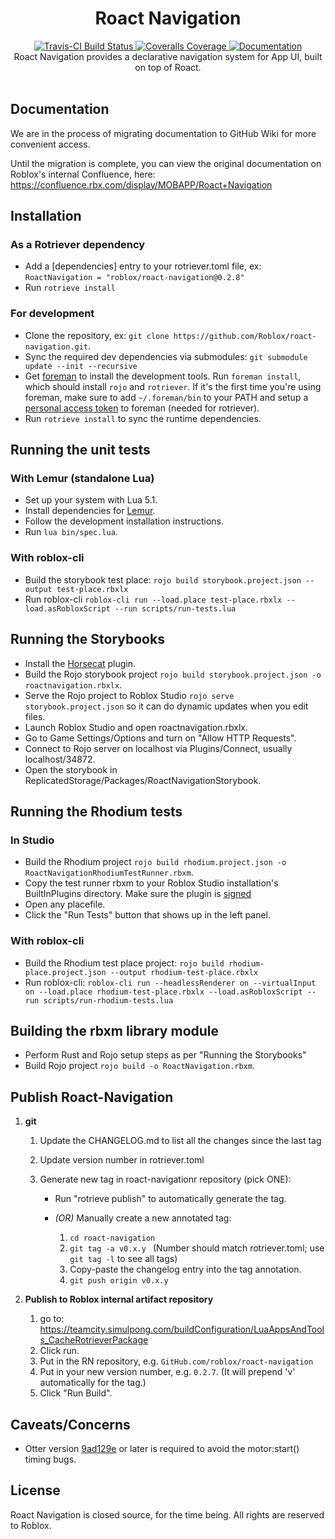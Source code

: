 <h1 align="center">Roact Navigation</h1>
<div align="center">
<a href="https://travis-ci.org/Roblox/roact-navigation">
<img src="https://api.travis-ci.org/Roblox/roact-navigation.svg?branch=master" alt="Travis-CI Build Status" />
</a>
<a href="https://coveralls.io/github/Roblox/roact-navigation?branch=master">
<img src="https://coveralls.io/repos/github/Roblox/roact-navigation/badge.svg?branch=master" alt="Coveralls Coverage" />
</a>
<a href="https://roblox.github.io/roact-navigation">
<img src="https://img.shields.io/badge/docs-website-green.svg" alt="Documentation" />
</a>
</div>

<div align="center">
Roact Navigation provides a declarative navigation system for App UI, built on top of Roact.
</div>

<div>&nbsp;</div>

## Documentation

We are in the process of migrating documentation to GitHub Wiki for more convenient access.

Until the migration is complete, you can view the original documentation on Roblox's internal Confluence, here:
https://confluence.rbx.com/display/MOBAPP/Roact+Navigation

## Installation

### As a Rotriever dependency
* Add a \[dependencies\] entry to your rotriever.toml file, ex: `RoactNavigation = "roblox/roact-navigation@0.2.8"`
* Run `rotrieve install`

### For development
* Clone the repository, ex: `git clone https://github.com/Roblox/roact-navigation.git`.
* Sync the required dev dependencies via submodules:  `git submodule update --init --recursive`
* Get [foreman](https://github.com/Roblox/foreman/releases) to install the development tools. Run `foreman install`, which should install `rojo` and `rotriever`. If it's the first time you're using foreman, make sure to add `~/.foreman/bin` to your PATH and setup a [personal access token](https://github.com/Roblox/foreman#authentication) to foreman (needed for rotriever).
* Run `rotrieve install` to sync the runtime dependencies.

## Running the unit tests

### With Lemur (standalone Lua)
* Set up your system with Lua 5.1.
* Install dependencies for [Lemur](https://github.com/LPGhatguy/lemur).
* Follow the development installation instructions.
* Run `lua bin/spec.lua`.

### With roblox-cli
* Build the storybook test place: `rojo build storybook.project.json --output test-place.rbxlx`
* Run roblox-cli `roblox-cli run --load.place test-place.rbxlx --load.asRobloxScript --run scripts/run-tests.lua`

## Running the Storybooks
* Install the [Horsecat](https://github.com/Roblox/horsecat/blob/master/docs/index.md) plugin.
* Build the Rojo storybook project `rojo build storybook.project.json -o roactnavigation.rbxlx`.
* Serve the Rojo project to Roblox Studio `rojo serve storybook.project.json` so it can do dynamic updates when you edit files.
* Launch Roblox Studio and open roactnavigation.rbxlx.
* Go to Game Settings/Options and turn on "Allow HTTP Requests".
* Connect to Rojo server on localhost via Plugins/Connect, usually localhost/34872.
* Open the storybook in ReplicatedStorage/Packages/RoactNavigationStorybook.

## Running the Rhodium tests

### In Studio
* Build the Rhodium project `rojo build rhodium.project.json -o RoactNavigationRhodiumTestRunner.rbxm`.
* Copy the test runner rbxm to your Roblox Studio installation's BuiltInPlugins directory. Make sure the plugin is [signed](https://confluence.rbx.com/pages/viewpage.action?spaceKey=DEVSRVC&title=Signing+built-in+plugins+locally+on+your+development+machine)
* Open any placefile.
* Click the "Run Tests" button that shows up in the left panel.

### With roblox-cli
* Build the Rhodium test place project: `rojo build rhodium-place.project.json --output rhodium-test-place.rbxlx`
* Run roblox-cli: `roblox-cli run --headlessRenderer on --virtualInput on --load.place rhodium-test-place.rbxlx --load.asRobloxScript --run scripts/run-rhodium-tests.lua`

## Building the rbxm library module
* Perform Rust and Rojo setup steps as per "Running the Storybooks"
* Build Rojo project `rojo build -o RoactNavigation.rbxm`.

## Publish Roact-Navigation
1. **git**
	1. Update the CHANGELOG.md to list all the changes since the last tag
	2. Update version number in rotriever.toml
	3. Generate new tag in roact-navigationr repository (pick ONE):

		- Run "rotrieve publish" to automatically generate the tag.

		- *(OR)* Manually create a new annotated tag:
			1. `cd roact-navigation`
			2. `git tag -a v0.x.y ` (Number should match rotriever.toml; use `git tag -l` to see all tags)
			3. Copy-paste the changelog entry into the tag annotation.
			4. `git push origin v0.x.y`

2. **Publish to Roblox internal artifact repository**
	1. go to: https://teamcity.simulpong.com/buildConfiguration/LuaAppsAndTools_CacheRotrieverPackage
	2. Click run.
	3. Put in the RN repository, e.g. `GitHub.com/roblox/roact-navigation`
	4. Put in your new version number, e.g. `0.2.7`. (It will prepend 'v' automatically for the tag.)
	5. Click "Run Build".

## Caveats/Concerns
* Otter version [9ad129e](https://github.com/Roblox/otter/commit/9ad129e70e103d0de71232a0d0e7a1527da7a51a) or later is required to avoid the motor:start() timing bugs.

## License
Roact Navigation is closed source, for the time being. All rights are reserved to Roblox.
